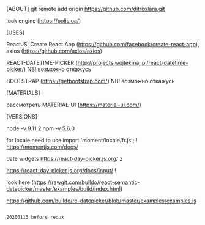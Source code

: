[ABOUT] git remote add origin https://github.com/ditrix/lara.git 

look engine (https://polis.ua/)

[USES]

ReactJS, Create React App (https://github.com/facebook/create-react-app), axios (https://github.com/axios/axios)

REACT-DATETIME-PICKER (http://projects.wojtekmaj.pl/react-datetime-picker/)  NB! возможно откажусь

BOOTSTRAP  (https://getbootstrap.com/)   NB! возможно откажусь

[MATERIALS]  

рассмотреть   MATERIAL-UI (https://material-ui.com/)



[VERSIONS]

node -v 9.11.2
npm -v 5.6.0

for locale need to use   import 'moment/locale/fr.js';  !
https://momentjs.com/docs/

date widgets   https://react-day-picker.js.org/
z

https://react-day-picker.js.org/docs/input/  !


look here (https://rawgit.com/buildo/react-semantic-datepicker/master/examples/build/index.html)

https://github.com/buildo/rc-datepicker/blob/master/examples/examples.js

~~~  https://reactjsexample.com/tag/date/

20200113 before redux
